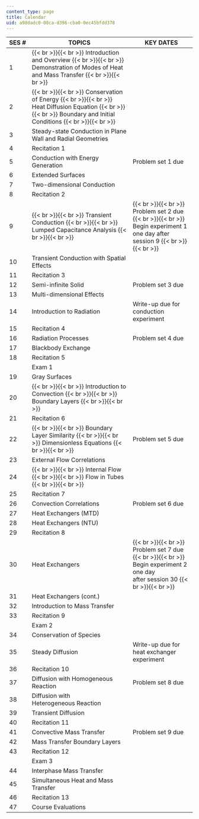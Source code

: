 ```yaml
---
content_type: page
title: Calendar
uid: a98dadc0-08ca-d396-cba0-0ec45bfdd378
---
```


| SES # | TOPICS | KEY DATES |
| --- | --- | --- |
| 1 |  {{< br >}}{{< br >}} Introduction and Overview {{< br >}}{{< br >}} Demonstration of Modes of Heat and Mass Transfer {{< br >}}{{< br >}}  |  |
| 2 |  {{< br >}}{{< br >}} Conservation of Energy {{< br >}}{{< br >}} Heat Diffusion Equation {{< br >}}{{< br >}} Boundary and Initial Conditions {{< br >}}{{< br >}}  |  |
| 3 | Steady-state Conduction in Plane Wall and Radial Geometries |  |
| 4 | Recitation 1 |  |
| 5 | Conduction with Energy Generation | Problem set 1 due |
| 6 | Extended Surfaces |  |
| 7 | Two-dimensional Conduction |  |
| 8 | Recitation 2 |  |
| 9 |  {{< br >}}{{< br >}} Transient Conduction {{< br >}}{{< br >}} Lumped Capacitance Analysis {{< br >}}{{< br >}}  |  {{< br >}}{{< br >}} Problem set 2 due {{< br >}}{{< br >}} Begin experiment 1 one day after session 9 {{< br >}}{{< br >}}  |
| 10 | Transient Conduction with Spatial Effects |  |
| 11 | Recitation 3 |  |
| 12 | Semi-infinite Solid | Problem set 3 due |
| 13 | Multi-dimensional Effects |  |
| 14 | Introduction to Radiation | Write-up due for conduction experiment |
| 15 | Recitation 4 |  |
| 16 | Radiation Processes | Problem set 4 due |
| 17 | Blackbody Exchange |  |
| 18 | Recitation 5 |  |
|  | Exam 1 |  |
| 19 | Gray Surfaces |  |
| 20 |  {{< br >}}{{< br >}} Introduction to Convection {{< br >}}{{< br >}} Boundary Layers {{< br >}}{{< br >}}  |  |
| 21 | Recitation 6 |  |
| 22 |  {{< br >}}{{< br >}} Boundary Layer Similarity {{< br >}}{{< br >}} Dimensionless Equations {{< br >}}{{< br >}}  | Problem set 5 due |
| 23 | External Flow Correlations |  |
| 24 |  {{< br >}}{{< br >}} Internal Flow {{< br >}}{{< br >}} Flow in Tubes {{< br >}}{{< br >}}  |  |
| 25 | Recitation 7 |  |
| 26 | Convection Correlations | Problem set 6 due |
| 27 | Heat Exchangers (MTD) |  |
| 28 | Heat Exchangers (NTU) |  |
| 29 | Recitation 8 |  |
| 30 | Heat Exchangers |  {{< br >}}{{< br >}} Problem set 7 due {{< br >}}{{< br >}} Begin experiment 2 one day after session 30 {{< br >}}{{< br >}}  |
| 31 | Heat Exchangers (cont.) |  |
| 32 | Introduction to Mass Transfer |  |
| 33 | Recitation 9 |  |
|  | Exam 2 |  |
| 34 | Conservation of Species |  |
| 35 | Steady Diffusion | Write-up due for heat exchanger experiment |
| 36 | Recitation 10 |  |
| 37 | Diffusion with Homogeneous Reaction | Problem set 8 due |
| 38 | Diffusion with Heterogeneous Reaction |  |
| 39 | Transient Diffusion |  |
| 40 | Recitation 11 |  |
| 41 | Convective Mass Transfer | Problem set 9 due |
| 42 | Mass Transfer Boundary Layers |  |
| 43 | Recitation 12 |  |
|  | Exam 3 |  |
| 44 | Interphase Mass Transfer |  |
| 45 | Simultaneous Heat and Mass Transfer |  |
| 46 | Recitation 13 |  |
| 47 | Course Evaluations |